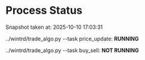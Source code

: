 # Process Status

Snapshot taken at: 2025-10-10 17:03:31

../wintrd/trade_algo.py --task price_update: **RUNNING**

../wintrd/trade_algo.py --task buy_sell: **NOT RUNNING**

